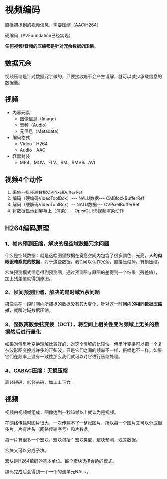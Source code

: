 # 视频编码

直播捕捉到的视频信息，需要压缩（AAC/H264）

硬编码（AVFoundation已经实现）

**任何视频/音频的压缩都是针对冗余数据的压缩。**

## 数据冗余

视频压缩是针对数据冗余做的，只要接收端不会产生误解，就可以减少承载信息的数据量。

## 视频

- 内容元素
  - 图像信息（Image）
  - 音频（Audio）
  - 元信息（Metadata）
- 编码格式
  - Video：H264
  - Audio：AAC
- 容器封装
  - MP4、MOV、FLV、RM、RMVB、AVI

## 视频4个动作

1. 采集--视频源数据CVPixelBufferRef
2. 编码（硬编码VideoToolBox）--- NALU数据--- CMBlockBufferRef
3. 解码（硬解码VideoToolBox）--  NALU数据--- CVPixelBufferRef
4. 将数据显示到屏幕上（渲染）-- OpenGL ES视频渲染动作

## H264编码原理

### 1、帧内预测压缩，解决的是空域数据冗余问题

什么是空域数据：就是这幅图里数据在宽高空间内包含了很多颜色、光亮，**人的肉眼很难察觉的数据**，对于这些数据，我们可以认作冗余，直接压缩掉。有损压缩。

宏块预测模式信息得到预测图，通过预测图与原图的差得到一个结果（残差值），加上残差值就得到原图。

### 2、帧间预测压缩，解决的是时域冗余问题

摄像头在一段时间内所捕捉的数据没有较大变化，针对这**一时间内的相同数据压缩掉**，就叫时域数据压缩。

### 3、整数离散余弦变换（DCT），将空间上相关性变为频域上无关的数据然后进行量化

如果对傅里叶变换理解比较好的，对这个理解的比较快。傅里叶变换可以把一个复杂波形图变换成许多的正弦波，只是它们之间的频率不一样，振幅也不一样。如果它们在频率上没有一致性那么我们就可以对它进行压缩处理。

### 4、CABAC压缩：无损压缩

高频短码，低频长码，加上上下文。

## 视频

视频由视频帧组成，图像达到一秒16帧以上就认为是视频。

在网络传输时图片很大，一次传输不了一整张图片，所以每一个图片又可以分成很多片。片有片头（网络传输序号）和片数据。

每一片有很多一个宏块。宏块包括：宏块类型，宏块预测，残差数据。

宏块又可以分成子块。

宏块是H264编码的基本单位。每个宏块选择合适的模式。

编码完成后会得到一个一个的流单元NALU。
